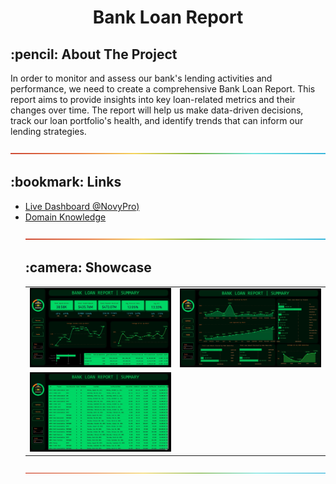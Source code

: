 <h1 align="center"> Bank Loan Report</h1>


<!-- ABOUT THE PROJECT -->
<h2 id="about-the-project"> :pencil: About The Project</h2>

In order to monitor and assess our bank's lending activities and performance, we need to create a comprehensive Bank Loan Report. This report aims to provide insights into key loan-related metrics and their changes over time. The report will help us make data-driven decisions, track our loan portfolio's health, and identify trends that can inform our lending strategies.

![-----------------------------------------------------](assets/rgb.png)


<!-- Links -->
<h2 id="documentation"> :bookmark: Links</h2>

<ul>
    <li><a href="https://www.novypro.com/project/bank-loan-1f" target="_blank">Live Dashboard @NovyPro)</a></li>
    <li><a href="https://github.com/AbhijeetSrivastav/Dashboards/blob/main/Bank%20Loan/Domain%20Knowledge.pdf" target="_blank">Domain Knowledge</a></li>

![-----------------------------------------------------](assets/rgb.png)


<!-- Showcase -->
<h2 id="showcase"> :camera: Showcase</h2>

<center>
  <table>
    <tr>
      <td><img width="600" alt="Show 1" src="Summary.jpg"></td>
      <td><img width="600" alt="show 2" src="Overview.jpg"></td>
    </tr>
    <tr>
      <td><img width="600" alt="show 3" src="Details.jpg"></td>
    </tr>
  </table>
</center>

![-----------------------------------------------------](assets/rgb.png)
